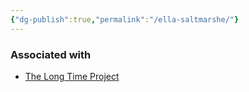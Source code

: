 ```yaml
---
{"dg-publish":true,"permalink":"/ella-saltmarshe/"}
---
```


### Associated with
- [The Long Time Project](https://www.thelongtimeproject.org/)